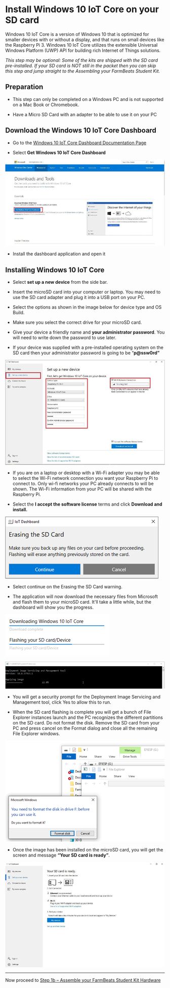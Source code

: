 # Install Windows 10 IoT Core on your SD card

Windows 10 IoT Core is a version of Windows 10 that is optimized for smaller
devices with or without a display, and that runs on small devices like the
Raspberry Pi 3. Windows 10 IoT Core utilizes the extensible Universal Windows
Platform (UWP) API for building rich Internet of Things solutions.

*This step may be optional: Some of the kits are shipped with the SD card
pre-installed. If your SD card is NOT still in the packet then you can skip this
step and jump straight to the Assembling your FarmBeats Student Kit.*

## Preparation

- This step can only be completed on a Windows PC and is not supported on a
    Mac Book or Chromebook.

- Have a Micro SD Card with an adapter to be able to use it on your PC

## Download the Windows 10 IoT Core Dashboard

- Go to the [Windows 10 IoT Core Dashboard Documentation
    Page](https://docs.microsoft.com/en-us/windows/iot-core/connect-your-device/iotdashboard)

- Select **Get Windows 10 IoT Core Dashboard**

![download iot core](media/9de93f80bd289832fe0b57fadfcb24e0.jpg)

- Install the dashboard application and open it

## Installing Windows 10 IoT Core

- Select **set up a new device** from the side bar.

- Insert the microSD card into your computer or laptop. You may need to use the SD card adapter and plug it into a USB port on your PC.

- Select the options as shown in the image below for device type and OS Build.

- Make sure you select the correct drive for your microSD card.

- Give your device a friendly name and **your administrator password**. You will need to write down the password to use later.

- If your device was supplied with a pre-installed operating system on the SD card then your administrator password is going to be “**p\@ssw0rd”**

![iot core details](media/14b397bfb07da245ad7b078ee05417b0.jpg)

- If you are on a laptop or desktop with a Wi-Fi adapter you may be able to
    select the Wi-Fi network connection you want your Raspberry Pi to connect
    to. Only wi-fi networks your PC already connects to will be shown. The Wi-Fi
    information from your PC will be shared with the Raspberry Pi.

- Select the **I accept the software license** terms and click **Download and
    install.**

![erase sd card](media/5cedb0e14fc4489a2d7689a6695ca57b.png)

- Select continue on the Erasing the SD Card warning.

- The application will now download the necessary files from Microsoft and
    flash them to your microSD card. It'll take a little while, but the
    dashboard will show you the progress.

![download windows iot core](media/e1e33a7c2986b8a97668ee42bed6acff.png)

![terminal](media/a34610885c7b518026d3c7671413e894.png)

- You will get a security prompt for the Deployment Image Servicing and
    Management tool, click Yes to allow this to run.

- When the SD card flashing is complete you will get a bunch of File Explorer
    instances launch and the PC recognizes the different partitions on the SD
    card. Do not format the disk. Remove the SD card from your PC and press
    cancel on the Format dialog and close all the remaining File Explorer
    windows.

![format disk](media/02be50d6b6f82c721bbb3b5301707444.png)

- Once the image has been installed on the microSD card, you will get the
    screen and message **“Your SD card is ready”**.

![sd card ready](media/d02a8f386599a6d7a6a0d5ccfd2041f8.jpg)

------------------------------

Now proceed to [Step 1b – Assemble your FarmBeats Student Kit Hardware](1b_Assemble_your_FarmBeats_Student_Kit_Hardware.md)
